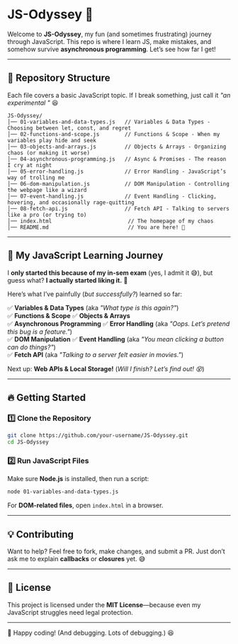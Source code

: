 # **JS-Odyssey 🚀**  

Welcome to **JS-Odyssey**, my fun (and sometimes frustrating) journey through JavaScript. This repo is where I learn JS, make mistakes, and somehow survive **asynchronous programming**. Let’s see how far I get!  

---

## **📂 Repository Structure**  

Each file covers a basic JavaScript topic. If I break something, just call it *"an experimental "* 😆  

```
JS-Odyssey/
│── 01-variables-and-data-types.js   // Variables & Data Types - Choosing between let, const, and regret
│── 02-functions-and-scope.js        // Functions & Scope - When my variables play hide and seek
│── 03-objects-and-arrays.js         // Objects & Arrays - Organizing chaos (or making it worse)
│── 04-asynchronous-programming.js   // Async & Promises - The reason I cry at night
│── 05-error-handling.js             // Error Handling - JavaScript’s way of trolling me
│── 06-dom-manipulation.js           // DOM Manipulation - Controlling the webpage like a wizard
│── 07-event-handling.js             // Event Handling - Clicking, hovering, and occasionally rage-quitting
│── 08-fetch-api.js                  // Fetch API - Talking to servers like a pro (or trying to)
│── index.html                        // The homepage of my chaos
│── README.md                         // You are here! 📖
```  

---

## **🚀 My JavaScript Learning Journey**  

I **only started this because of my in-sem exam** (yes, I admit it 😅), but guess what? **I actually started liking it.** 🎉  

Here’s what I’ve painfully (*but successfully?*) learned so far:  

✅ **Variables & Data Types** (aka *"What type is this again?"*)  
✅ **Functions & Scope** 
✅ **Objects & Arrays**  
✅ **Asynchronous Programming** 
✅ **Error Handling** (aka *"Oops. Let’s pretend this bug is a feature."*)  
✅ **DOM Manipulation** 
✅ **Event Handling** (aka *"You mean clicking a button can do things?"*)  
✅ **Fetch API** (aka *"Talking to a server felt easier in movies."*)  

Next up: **Web APIs & Local Storage!** (*Will I finish? Let’s find out! 😵*)  

---

## **🔥 Getting Started**  

### **1️⃣ Clone the Repository**  

```sh
git clone https://github.com/your-username/JS-Odyssey.git
cd JS-Odyssey
```  

### **2️⃣ Run JavaScript Files**  
Make sure **Node.js** is installed, then run a script:  

```sh
node 01-variables-and-data-types.js
```  

For **DOM-related files**, open `index.html` in a browser.  

---

## **💡 Contributing**  

Want to help? Feel free to fork, make changes, and submit a PR. Just don’t ask me to explain **callbacks** or **closures** yet. 😅  

---

## **📜 License**  

This project is licensed under the **MIT License**—because even my JavaScript struggles need legal protection.  

---

🚀 Happy coding! (And debugging. Lots of debugging.) 😆
